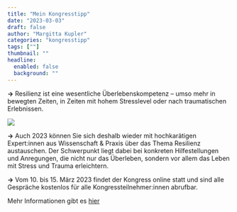 ```yaml
---
title: "Mein Kongresstipp"
date: "2023-03-03"
draft: false
author: "Margitta Kupler"
categories: "kongresstipp"
tags: [""]
thumbnail: ""
headline:
  enabled: false
  background: ""
---
```


**→** Resilienz ist eine wesentliche Überlebenskompetenz – umso mehr in
bewegten Zeiten, in Zeiten mit hohem Stresslevel oder nach traumatischen
Erlebnissen.

<!--more-->

![](/images/2023/03_kongresstipp_screenshot-2023-03-03-at-17-02-37-resilienz-kongress-2023-e28093-kostenlos-online-vom-10.-15.-maerz.png)

**→** Auch 2023 können Sie sich deshalb wieder mit hochkarätigen Expert:innen
aus Wissenschaft & Praxis über das Thema Resilienz austauschen. Der
Schwerpunkt liegt dabei bei konkreten Hilfestellungen und Anregungen, die
nicht nur das Überleben, sondern vor allem das Leben mit Stress und Trauma
erleichtern.

**→** Vom 10. bis 15. März 2023 findet der Kongress online statt und sind alle
Gespräche kostenlos für alle Kongressteilnehmer:innen abrufbar.

Mehr Informationen gibt es [hier](https://2023.resilienz-kongress.de/
"Resilienz-Kongress")
